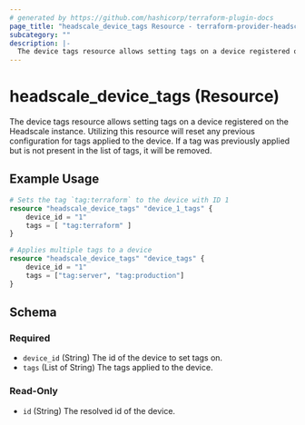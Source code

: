 ```yaml
---
# generated by https://github.com/hashicorp/terraform-plugin-docs
page_title: "headscale_device_tags Resource - terraform-provider-headscale"
subcategory: ""
description: |-
  The device tags resource allows setting tags on a device registered on the Headscale instance. Utilizing this resource will reset any previous configuration for tags applied to the device. If a tag was previously applied but is not present in the list of tags, it will be removed.
---
```


# headscale_device_tags (Resource)

The device tags resource allows setting tags on a device registered on the Headscale instance. Utilizing this resource will reset any previous configuration for tags applied to the device. If a tag was previously applied but is not present in the list of tags, it will be removed.

## Example Usage

```terraform
# Sets the tag `tag:terraform` to the device with ID 1
resource "headscale_device_tags" "device_1_tags" {
    device_id = "1"
    tags = [ "tag:terraform" ]
}

# Applies multiple tags to a device
resource "headscale_device_tags" "device_tags" {
    device_id = "1"
    tags = ["tag:server", "tag:production"]
}
```

<!-- schema generated by tfplugindocs -->
## Schema

### Required

- `device_id` (String) The id of the device to set tags on.
- `tags` (List of String) The tags applied to the device.

### Read-Only

- `id` (String) The resolved id of the device.

